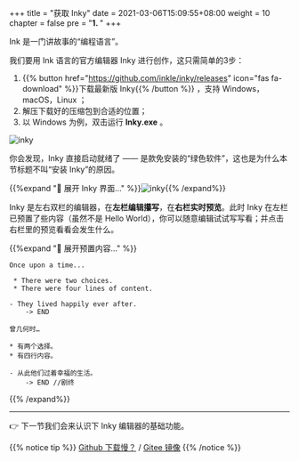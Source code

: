+++
title = "获取 Inky"
date = 2021-03-06T15:09:55+08:00
weight = 10
chapter = false
pre = "<b>1. </b>"
+++

Ink 是一门讲故事的“编程语言”。

我们要用 Ink 语言的官方编辑器 Inky 进行创作，这只需简单的3步：

1. {{% button href="https://github.com/inkle/inky/releases" icon="fas fa-download" %}}下载最新版 Inky{{% /button %}} ，支持 Windows，macOS，Linux ； 
2. 解压下载好的压缩包到合适的位置；
3. 以 Windows 为例，双击运行 **Inky.exe** 。


![inky](/images/learn/logo.png)

你会发现，Inky 直接启动就绪了 —— 是款免安装的“绿色软件”，这也是为什么本节标题不叫“安装 Inky”的原因。

{{%expand "🔎 展开 Inky 界面…" %}}![inky](/images/learn/inky.jpg){{% /expand%}}

Inky 是左右双栏的编辑器，在**左栏编辑攥写**，在**右栏实时预览**。此时 Inky 在左栏已预置了些内容（虽然不是 Hello World），你可以随意编辑试试写写看；并点击右栏里的预览看看会发生什么。

{{%expand "🔎 展开预置内容…" %}}

```
Once upon a time...

 * There were two choices.
 * There were four lines of content.

- They lived happily ever after.
    -> END
```

```
曾几何时…

* 有两个选择。
* 有四行内容。

- 从此他们过着幸福的生活。
    -> END //剧终
```  
{{% /expand%}}

---

👉 下一节我们会来认识下 Inky 编辑器的基础功能。

{{% notice tip %}}
[Github 下载慢？](https://www.zhihu.com/question/276143842) / [Gitee 镜像](https://gitee.com/xun-lang/inky/releases)
{{% /notice %}}